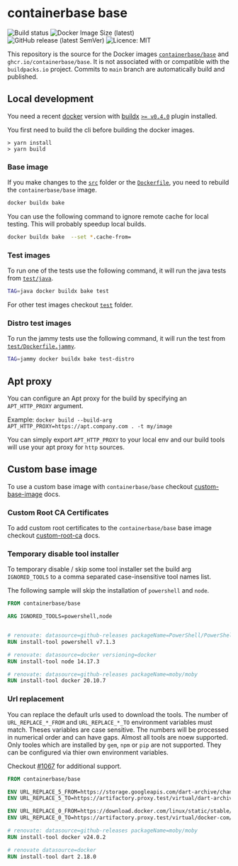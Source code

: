 # containerbase base

![Build status](https://github.com/containerbase/base/actions/workflows/build-push.yml/badge.svg)
![Docker Image Size (latest)](https://img.shields.io/docker/image-size/containerbase/base/latest)
![GitHub release (latest SemVer)](https://img.shields.io/github/v/release/containerbase/base)
![Licence: MIT](https://img.shields.io/github/license/containerbase/base)

This repository is the source for the Docker images [`containerbase/base`](https://hub.docker.com/r/containerbase/base) and `ghcr.io/containerbase/base`.
It is not associated with or compatible with the `buildpacks.io` project.
Commits to `main` branch are automatically build and published.

## Local development

You need a recent [docker](https://www.docker.com) version with [buildx](https://github.com/docker/buildx) [`>= v0.4.0`](https://github.com/docker/buildx/releases/tag/v0.4.0) plugin installed.

You first need to build the cli before building the docker images.

```console
> yarn install
> yarn build
```

### Base image

If you make changes to the [`src`](./src/) folder or the [`Dockerfile`](./Dockerfile), you need to rebuild the `containerbase/base` image.

```sh
docker buildx bake
```

You can use the following command to ignore remote cache for local testing.
This will probably speedup local builds.

```sh
docker buildx bake  --set *.cache-from=
```

### Test images

To run one of the tests use the following command, it will run the java tests from [`test/java`](./test/java/).

```sh
TAG=java docker buildx bake test
```

For other test images checkout [`test`](./test/) folder.

### Distro test images

To run the jammy tests use the following command, it will run the test from [`test/Dockerfile.jammy`](./test/Dockerfile.jammy).

```sh
TAG=jammy docker buildx bake test-distro
```

## Apt proxy

You can configure an Apt proxy for the build by specifying an `APT_HTTP_PROXY` argument.

Example: `docker build --build-arg APT_HTTP_PROXY=https://apt.company.com . -t my/image`

You can simply export `APT_HTTP_PROXY` to your local env and our build tools will use your apt proxy for `http` sources.

## Custom base image

To use a custom base image with `containerbase/base` checkout [custom-base-image](./docs/custom-base-image.md) docs.

### Custom Root CA Certificates

To add custom root certificates to the `containerbase/base` base image checkout [custom-root-ca](./docs/custom-root-ca.md) docs.

### Temporary disable tool installer

To temporary disable / skip some tool installer set the build arg `IGNORED_TOOLS` to a comma separated case-insensitive tool names list.

The following sample will skip the installation of `powershell` and `node`.

```Dockerfile
FROM containerbase/base

ARG IGNORED_TOOLS=powershell,node


# renovate: datasource=github-releases packageName=PowerShell/PowerShell
RUN install-tool powershell v7.1.3

# renovate: datasource=docker versioning=docker
RUN install-tool node 14.17.3

# renovate: datasource=github-releases packageName=moby/moby
RUN install-tool docker 20.10.7
```

### Url replacement

You can replace the default urls used to download the tools.
The number of `URL_REPLACE_*_FROM` and `URL_REPLACE_*_TO` environment variables must match.
Theses variables are case sensitive.
The numbers will be processed in numerical order and can have gaps.
Almost all tools are noew supported.
Only tooles which are installed by `gem`, `npm` or `pip` are not supported.
They can be configured via thier own environment variables.

Checkout [#1067](https://github.com/containerbase/base/issues/1067) for additional support.

```Dockerfile
FROM containerbase/base

ENV URL_REPLACE_5_FROM=https://storage.googleapis.com/dart-archive/channels/stable/release/
ENV URL_REPLACE_5_TO=https://artifactory.proxy.test/virtual/dart-archive/

ENV URL_REPLACE_0_FROM=https://download.docker.com/linux/static/stable/
ENV URL_REPLACE_0_TO=https://artifactory.proxy.test/virtual/docker-com/

# renovate: datasource=github-releases packageName=moby/moby
RUN install-tool docker v24.0.2

# renovate datasource=docker
RUN install-tool dart 2.18.0
```
